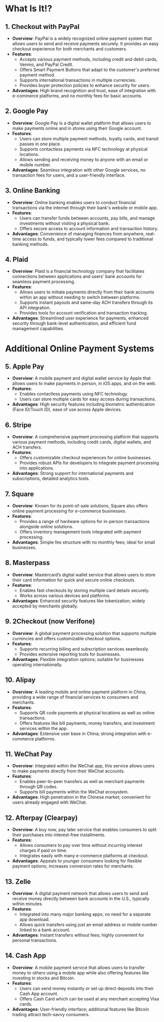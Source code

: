 # What Is It⁉

## 1. Checkout with PayPal
- **Overview**: PayPal is a widely recognized online payment system that allows users to send and receive payments securely. It provides an easy checkout experience for both merchants and customers.
- **Features**:
  - Accepts various payment methods, including credit and debit cards, Venmo, and PayPal Credit.
  - Offers Smart Payment Buttons that adapt to the customer's preferred payment method.
  - Supports international transactions in multiple currencies.
  - Provides buyer protection policies to enhance security for users.
- **Advantages**: High brand recognition and trust, ease of integration with e-commerce platforms, and no monthly fees for basic accounts.

## 2. Google Pay
- **Overview**: Google Pay is a digital wallet platform that allows users to make payments online and in stores using their Google account.
- **Features**:
  - Users can store multiple payment methods, loyalty cards, and transit passes in one place.
  - Supports contactless payments via NFC technology at physical locations.
  - Allows sending and receiving money to anyone with an email or mobile number.
- **Advantages**: Seamless integration with other Google services, no transaction fees for users, and a user-friendly interface.

## 3. Online Banking
- **Overview**: Online banking enables users to conduct financial transactions via the internet through their bank's website or mobile app.
- **Features**:
  - Users can transfer funds between accounts, pay bills, and manage investments without visiting a physical bank.
  - Offers secure access to account information and transaction history.
- **Advantages**: Convenience of managing finances from anywhere, real-time access to funds, and typically lower fees compared to traditional banking methods.

## 4. Plaid
- **Overview**: Plaid is a financial technology company that facilitates connections between applications and users' bank accounts for seamless payment processing.
- **Features**:
  - Allows users to initiate payments directly from their bank accounts within an app without needing to switch between platforms.
  - Supports instant payouts and same-day ACH transfers through its API integration.
  - Provides tools for account verification and transaction tracking.
- **Advantages**: Streamlined user experience for payments, enhanced security through bank-level authentication, and efficient fund management capabilities.

# Additional Online Payment Systems

## 5. Apple Pay
- **Overview**: A mobile payment and digital wallet service by Apple that allows users to make payments in person, in iOS apps, and on the web.
- **Features**: 
  - Enables contactless payments using NFC technology.
  - Users can store multiple cards for easy access during transactions.
- **Advantages**: High security features including biometric authentication (Face ID/Touch ID), ease of use across Apple devices.

## 6. Stripe
- **Overview**: A comprehensive payment processing platform that supports various payment methods, including credit cards, digital wallets, and ACH transfers.
- **Features**:
  - Offers customizable checkout experiences for online businesses.
  - Provides robust APIs for developers to integrate payment processing into applications.
- **Advantages**: Strong support for international payments and subscriptions, detailed analytics tools.

## 7. Square
- **Overview**: Known for its point-of-sale solutions, Square also offers online payment processing for e-commerce businesses.
- **Features**:
  - Provides a range of hardware options for in-person transactions alongside online solutions.
  - Offers inventory management tools integrated with payment processing.
- **Advantages**: Simple fee structure with no monthly fees; ideal for small businesses.

## 8. Masterpass
- **Overview**: Mastercard’s digital wallet service that allows users to store their card information for quick and secure online checkouts.
- **Features**:
  - Enables fast checkouts by storing multiple card details securely.
  - Works across various devices and platforms.
- **Advantages**: Enhanced security features like tokenization; widely accepted by merchants globally.

## 9. 2Checkout (now Verifone)
- **Overview**: A global payment processing solution that supports multiple currencies and offers customizable checkout options.
- **Features**:
  - Supports recurring billing and subscription services seamlessly.
  - Provides extensive reporting tools for businesses.
- **Advantages**: Flexible integration options; suitable for businesses operating internationally.

## 10. Alipay
- **Overview**: A leading mobile and online payment platform in China, providing a wide range of financial services to consumers and merchants.
- **Features**:
  - Supports QR code payments at physical locations as well as online transactions.
  - Offers features like bill payments, money transfers, and investment services within the app.
- **Advantages**: Extensive user base in China; strong integration with e-commerce platforms.

## 11. WeChat Pay
- **Overview**: Integrated within the WeChat app, this service allows users to make payments directly from their WeChat accounts.
- **Features**:
  - Enables peer-to-peer transfers as well as merchant payments through QR codes.
  - Supports bill payments within the WeChat ecosystem.
- **Advantages**: High penetration in the Chinese market; convenient for users already engaged with WeChat.

## 12. Afterpay (Clearpay)
- **Overview**: A buy now, pay later service that enables consumers to split their purchases into interest-free installments.
- **Features**:
  - Allows consumers to pay over time without incurring interest charges if paid on time.
  - Integrates easily with many e-commerce platforms at checkout.
- **Advantages**: Appeals to younger consumers looking for flexible payment options; increases conversion rates for merchants.

## 13. Zelle
- **Overview**: A digital payment network that allows users to send and receive money directly between bank accounts in the U.S., typically within minutes.
- **Features**:
  - Integrated into many major banking apps; no need for a separate app download.
  - Allows quick transfers using just an email address or mobile number linked to a bank account.
- **Advantages**: Instant transfers without fees; highly convenient for personal transactions.

## 14. Cash App
- **Overview**: A mobile payment service that allows users to transfer money to others using a mobile app while also offering features like investing in stocks and Bitcoin.
- **Features**:
  - Users can send money instantly or set up direct deposits into their Cash App account.
  - Offers Cash Card which can be used at any merchant accepting Visa cards.
- **Advantages**: User-friendly interface; additional features like Bitcoin trading attract tech-savvy consumers.

